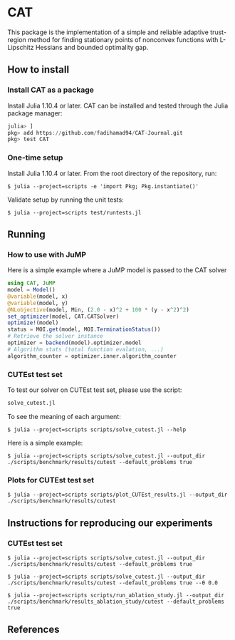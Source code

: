 # CAT
This package is the implementation of a simple and reliable adaptive trust-region method for finding stationary points of nonconvex functions with L-Lipschitz Hessians and bounded optimality gap.

## How to install

### Install CAT as a package
Install Julia 1.10.4 or later. CAT can be installed and tested through the Julia package manager:

```julia
julia> ]
pkg> add https://github.com/fadihamad94/CAT-Journal.git
pkg> test CAT
```

### One-time setup
Install Julia 1.10.4 or later. From the root directory of the repository, run:

```console
$ julia --project=scripts -e 'import Pkg; Pkg.instantiate()'
```

Validate setup by running the unit tests:

```console
$ julia --project=scripts test/runtests.jl
```

## Running

### How to use with JuMP
Here is a simple example where a JuMP model is passed to the CAT solver
```julia
using CAT, JuMP
model = Model()
@variable(model, x)
@variable(model, y)
@NLobjective(model, Min, (2.0 - x)^2 + 100 * (y - x^2)^2)
set_optimizer(model, CAT.CATSolver)
optimize!(model)
status = MOI.get(model, MOI.TerminationStatus())
# Retrieve the solver instance
optimizer = backend(model).optimizer.model
# Algorithm stats (total function evalation, ...)
algorithm_counter = optimizer.inner.algorithm_counter
```

### CUTEst test set
To test our solver on CUTEst test set, please use the script:

```julia
solve_cutest.jl
```

To see the meaning of each argument:

```shell
$ julia --project=scripts scripts/solve_cutest.jl --help
```

Here is a simple example:

```shell
$ julia --project=scripts scripts/solve_cutest.jl --output_dir ./scripts/benchmark/results/cutest --default_problems true
```

### Plots for CUTEst test set
```shell
$ julia --project=scripts scripts/plot_CUTEst_results.jl --output_dir ./scripts/benchmark/results/cutest
```

## Instructions for reproducing our experiments

### CUTEst test set

```shell
$ julia --project=scripts scripts/solve_cutest.jl --output_dir ./scripts/benchmark/results/cutest --default_problems true
```

```shell
$ julia --project=scripts scripts/solve_cutest.jl --output_dir ./scripts/benchmark/results/cutest --default_problems true --θ 0.0
```

```shell
$ julia --project=scripts scripts/run_ablation_study.jl --output_dir ./scripts/benchmark/results_ablation_study/cutest --default_problems true
```

## References
